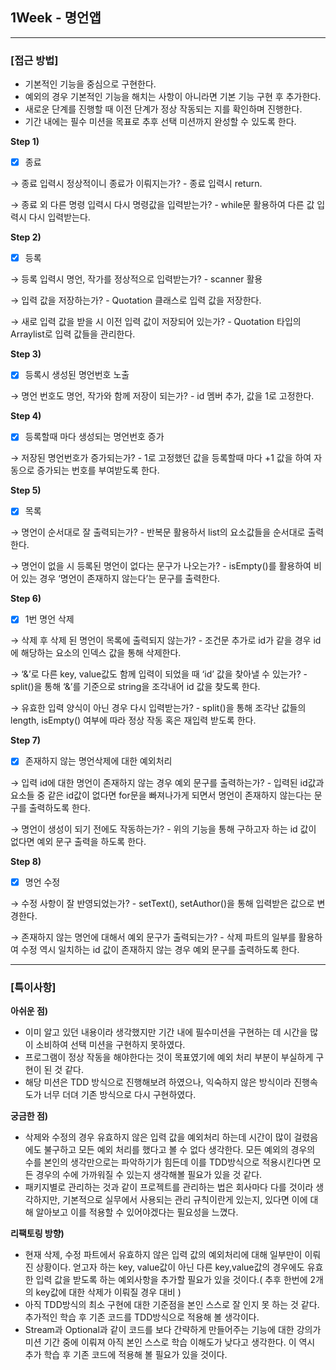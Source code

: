 ## 1Week - 명언앱

---

### [접근 방법]

- 기본적인 기능을 중심으로 구현한다.
- 예외의 경우 기본적인 기능을 해치는 사항이 아니라면 기본 기능 구현 후 추가한다.
- 새로운 단계를 진행할 때 이전 단계가 정상 작동되는 지를 확인하며 진행한다.
- 기간 내에는 필수 미션을 목표로 추후 선택 미션까지 완성할 수 있도록 한다.

**Step 1)**

- [x]  종료

  → 종료 입력시 정상적이니 종료가 이뤄지는가? - 종료 입력시 return.

  → 종료 외 다른 명령 입력시 다시 명령값을 입력받는가? - while문 활용하여 다른 값 입력시 다시 입력받는다.


**Step 2)**

- [x]  등록

  → 등록 입력시 명언, 작가를 정상적으로 입력받는가? - scanner 활용

  → 입력 값을 저장하는가? - Quotation 클래스로 입력 값을 저장한다.

  → 새로 입력 값을 받을 시 이전 입력 값이 저장되어 있는가? - Quotation 타입의 Arraylist로 입력 값들을 관리한다.


**Step 3)**

- [x]  등록시 생성된 명언번호 노출

  → 명언 번호도 명언, 작가와 함께 저장이 되는가? - id 멤버 추가, 값을 1로 고정한다.


**Step 4)**

- [x]  등록할때 마다 생성되는 명언번호 증가

  → 저장된 명언번호가 증가되는가? - 1로 고정했던 값을 등록할때 마다  +1 값을 하여 자동으로 증가되는 번호를 부여받도록 한다.


**Step 5)**

- [x]  목록

  → 명언이 순서대로 잘 출력되는가? - 반복문 활용하서 list의 요소값들을 순서대로 출력한다.

  → 명언이 없을 시 등록된 명언이 없다는 문구가 나오는가? - isEmpty()를 활용하여 비어 있는 경우 ‘명언이 존재하지 않는다’는 문구를 출력한다.


**Step 6)**

- [x]  1번 명언 삭제

  → 삭제 후 삭제 된 명언이 목록에 출력되지 않는가? - 조건문 추가로 id가 같을 경우 id에 해당하는 요소의 인덱스 값을 통해 삭제한다.

  → ‘&’로 다른 key, value값도 함께 입력이 되었을 때 ‘id’ 값을 찾아낼 수 있는가? - split()을 통해 ‘&’를 기준으로 string을 조각내어 id 값을 찾도록 한다.

  → 유효한 입력 양식이 아닌 경우 다시 입력받는가? - split()을 통해 조각난 값들의 length, isEmpty() 여부에 따라 정상 작동 혹은 재입력 받도록 한다.


**Step 7)**

- [x]  존재하지 않는 명언삭제에 대한 예외처리

  → 입력 id에 대한 명언이 존재하지 않는 경우 예외 문구를 출력하는가? - 입력된 id값과 요소들 중 같은 id값이 없다면 for문을 빠져나가게 되면서 명언이 존재하지 않는다는 문구를 출력하도록 한다.

  → 명언이 생성이 되기 전에도 작동하는가? - 위의 기능을 통해 구하고자 하는 id 값이 없다면 예외 문구 출력을 하도록 한다.


**Step 8)**

- [x]  명언 수정

  → 수정 사항이 잘 반영되었는가? - setText(), setAuthor()을 통해 입력받은 값으로 변경한다.

  → 존재하지 않는 명언에 대해서 예외 문구가 출력되는가? - 삭제 파트의 일부를 활용하여 수정 역시 일치하는 id 값이 존재하지 않는 경우 예외 문구를 출력하도록 한다.

---

### [특이사항]

**아쉬운 점)**

- 이미 알고 있던 내용이라 생각했지만 기간 내에 필수미션을 구현하는 데 시간을 많이 소비하여 선택 미션을 구현하지 못하였다.
- 프로그램이 정상 작동을 해야한다는 것이 목표였기에 예외 처리 부분이 부실하게 구현이 된 것 같다.
- 해당 미션은 TDD 방식으로 진행해보려 하였으나, 익숙하지 않은 방식이라 진행속도가 너무 더뎌 기존 방식으로 다시 구현하였다.

**궁금한 점)**

- 삭제와 수정의 경우 유효하지 않은 입력 값을 예외처리 하는데 시간이 많이 걸렸음에도 불구하고 모든 예외 처리를 했다고 볼 수 없다 생각한다. 모든 예외의 경우의 수를 본인의 생각만으로는 파악하기가 힘든데 이를 TDD방식으로 적용시킨다면 모든 경우의 수에 가까워질 수 있는지 생각해볼 필요가 있을 것 같다.
- 패키지별로 관리하는 것과 같이 프로젝트를 관리하는 법은 회사마다 다를 것이라 생각하지만, 기본적으로 실무에서 사용되는 관리 규칙이란게 있는지, 있다면 이에 대해 알아보고 이를 적용할 수 있어야겠다는 필요성을 느꼈다.

**리팩토링 방향)**

- 현재 삭제, 수정 파트에서 유효하지 않은 입력 값의 예외처리에 대해 일부만이 이뤄진 상황이다. 얻고자 하는 key, value값이 아닌 다른 key,value값의 경우에도 유효한 입력 값을 받도록 하는 예외사항을 추가할 필요가 있을 것이다.( 추후 한번에 2개의 key값에 대한 삭제가 이뤄질 경우 대비 )
- 아직 TDD방식의 최소 구현에 대한 기준점을 본인 스스로 잘 인지 못 하는 것 같다. 추가적인 학습 후 기존 코드를 TDD방식으로 적용해 볼 생각이다.
- Stream과 Optional과 같이 코드를 보다 간략하게 만들어주는 기능에 대한 강의가 미션 기간 중에 이뤄져 아직 본인 스스로 학습 이해도가 낮다고 생각한다. 이 역시 추가 학습 후 기존 코드에 적용해 볼 필요가 있을 것이다.
